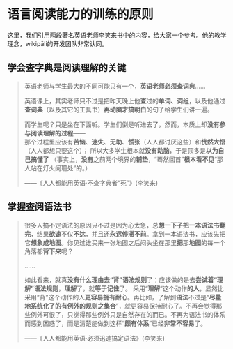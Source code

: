 # 语言阅读能力的训练的原则
这里，我们引用两段著名英语老师李笑来书中的内容，给大家一个参考。他的教学理念，wikipāli的开发团队非常认同。
## 学会查字典是阅读理解的关键

>英语老师与学生最大的不同可能只有一个，**英语老师必须查词典**……
>
>英语课上，其实老师只不过是把昨天晚上他**查**过的**单词、词组**，以及他通过**查词典**（以及其它的工具书）**再动脑才搞明白**的句子给学生们讲一遍。
>
>而学生呢？只是坐在下面听。学生们倒是听进去了，然而，本质上却**没有参与阅读理解的过程**——
><br>那个过程里应该有**苦恼**、**迷失**、**无助**、**慌张**（人人都讨厌这些）和**恍然大悟**（人人都想只要这个）；
>所以大多学生根本就**没有动脑**，于是顶多是**以为自己搞懂了**
>（事实上，**没有**之前两个境界的**铺垫**，“蓦然回首”**根本看不见**“那人站在灯火阑珊处”的。）
>
>——《人人都能用英语·不查字典者“死”》(李笑来)

## 掌握查阅语法书

>很多人搞不定语法的原因只不过是因为心太急，总**想一下子把一本语法书翻完**，结果**欲速**不仅**不达**，并且还**永远停滞不前**。拿到一本语法书，应该先把它**想象成地图**。你见过谁买来一张地图之后闷头坐在那里**把**那**地图**的每一个角落都**背下来**呢？
>
>……
>
>如此看来，就真**没有什么理由去“背”语法规则**了；应该做的是去**尝试着“理解”语法规则**，**理解**了，就**等于记住**了。
>采用“**理解**”这个动作**的人**，显然比采用“背”这个动作的人**更容易拥有耐心**。再比如，了解到**语法**不过是“**尽量地系统化了的有例外的规则之集合**”，就更容易保持耐心了。不再会觉得那些例外可恨了，只觉得那些例外只是自然存在的而已。不再为语法书的体系而感到困惑了，而是清楚能做到这样“**颇有体系**”已经**非常不容易**了。
>
>——《人人都能用英语·必须迅速搞定语法》(李笑来)